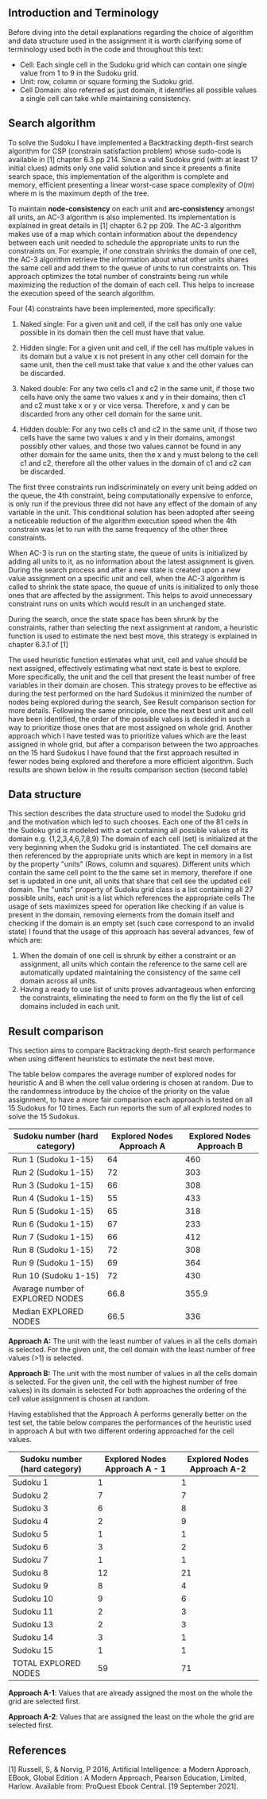 ## Introduction and Terminology ##

Before diving into the detail explanations regarding the choice of algorithm and data structure used in the assignment it is worth clarifying some of terminology used both in the code and throughout this text:
- Cell: Each single cell in the Sudoku grid which can contain one single value from 1 to 9 in the Sudoku grid.  
- Unit:  row, column or square forming the Sudoku grid.
- Cell Domain:  also referred as just domain, it identifies all possible values a single cell can take while maintaining consistency.


## Search algorithm ##
To solve the Sudoku I have implemented a Backtracking depth-first search algorithm for CSP (constrain satisfaction problem) whose sudo-code is available in [1] chapter 6.3  pp 214.
Since a valid Sudoku grid (with at least 17 initial clues) admits only one valid solution and since it presents a finite search space, this implementation of the algorithm is complete and memory, efficient presenting a linear worst-case space complexity of $O(m)$ where m is the maximum depth of the tree.

To maintain **node-consistency** on each unit and **arc-consistency** amongst all units, an AC-3 algorithm is also implemented. Its implementation is explained in great details in [1] chapter 6.2 pp 209.
The AC-3 algorithm makes use of a map which contain information about the dependency between each unit needed to schedule the appropriate units to run the constraints on. For example, if one constrain shrinks the domain of one cell, the AC-3 algorithm retrieve the information about what other units shares the same cell and add them to the queue of units to run constraints on.
This approach optimizes the total number of constraints being run while maximizing the reduction of the domain of each cell. This helps to increase the execution speed of the search algorithm.

Four (4) constraints have been implemented, more specifically:
1. Naked single: For a given unit and cell, if the cell has only one value possible in its domain then the cell must have that value.

2. Hidden single: For a given unit and cell, if the cell has multiple values in its domain but a value x is not present in any other cell domain for the same unit, then the cell must take that value x and the other values can be discarded.

3. Naked double: For any two cells c1 and c2 in the same unit, if those two cells have only the same two values x and y in their domains, then c1 and c2 must take x or y or vice versa. Therefore, x and y can be discarded from any other cell domain for the same unit.

4. Hidden double: For any two cells c1 and c2 in the same unit, if those two cells have the same two values x and y in their domains, amongst possibly other values, and those two values cannot be found in any other domain for the same units, then the x and y must belong to the cell c1 and c2, therefore all the other values in the domain of c1 and c2 can be discarded.

The first three constraints run indiscriminately on every unit being added on the queue,  the 4th constraint, being computationally expensive to enforce, is only run if the previous three did not have any effect of the domain of any variable in the unit.
This conditional solution has been adopted after seeing a noticeable reduction of the algorithm execution speed when the 4th constrain was let to run with the same frequency of the other three constraints.

When AC-3 is run on the starting state, the queue of units is initialized by adding all units to it, as no information about the latest assignment is given. During the search process and after a new state is created upon a new value assignment on a specific unit and cell, when the AC-3 algorithm is called to shrink the state space, the queue of units is initialized to only those ones that are affected by the assignment. This helps to avoid unnecessary constraint runs on units which would result in an unchanged state.

During the search, once the state space has been shrunk by the constraints, rather than selecting the next assignment at random, a heuristic function is used to estimate the next best move, this strategy is explained in chapter 6.3.1 of [1]

The used heuristic function estimates what unit, cell and value should be next assigned, effectively estimating what next state is best to explore.
More specifically, the unit and the cell that present the least number of free variables in their domain are chosen. This strategy proves to be effective as during the test performed on the hard Sudokus it minimized the number of nodes being explored during the search, See Result comparison section for more details.
Following the same principle, once the next best unit and cell have been identified, the order of the possible values is decided in such a way to prioritize those ones that are most assigned on whole grid.
Another approach which I have tested was to prioritize values which are the least assigned in whole grid, but after a comparison between the two approaches on the 15 hard Sudokus I have found that the first approach resulted in fewer nodes being explored and therefore a more efficient algorithm. Such results are shown below in the results comparison section (second table)




## Data structure ##
This section describes the data structure used to model the Sudoku grid and the motivation which led to such chooses.
Each one of the 81 cells in the Sudoku grid is modeled with a set containing all possible values of its domain e.g. {1,2,3,4,6,7,8,9}
The domain of each cell (set) is initialized at the very beginning when the Sudoku grid is instantiated. The cell domains are then referenced by the appropriate units which are kept in memory in a list by the property "units" (Rows, column and squares). Different units which contain the same cell point to the the same set in memory, therefore if one set is updated in one unit, all units that share that cell see the updated cell domain. 
The "units" property of Sudoku grid class is a list containing all 27 possible units, each unit is a list which references the appropriate cells
The usage of sets maximizes speed for operation like checking if an value is present in the domain, removing elements from the domain itself and checking if the domain is an empty set (such case correspond to an invalid state)
I found that the usage of this approach has several advances, few of which are:
1. When the domain of one cell is shrunk by either a constraint or an assignment, all units which contain the reference to the same cell are automatically updated maintaining the consistency of the same cell domain across all units.
2. Having a ready to use list of units proves advantageous when enforcing the constraints, eliminating the need to form on the fly the list of cell domains included in each unit.



## Result comparison ##

This section aims to compare Backtracking depth-first search performance when using different heuristics to estimate the next best move.

The table below compares the average number of explored nodes for heuristic A and B when the cell value ordering is chosen at random.
Due to the randomness introduce by the choice of the priority on the value assignment, to have a more fair comparison each approach is tested on all 15 Sudokus for 10 times. Each run reports the sum of all explored nodes to solve the 15 Sudokus.

| Sudoku number (hard category) | Explored Nodes Approach A | Explored Nodes  Approach B |
| ------ | ---- | ---|
| Run 1 (Sudoku 1-15) |  64 | 460 |		
| Run 2 (Sudoku 1-15) |  72 | 303 |
| Run 3 (Sudoku 1-15) |  66 | 308 |
| Run 4 (Sudoku 1-15) |  55 | 433 |
| Run 5 (Sudoku 1-15) |  65 | 318 |
| Run 6 (Sudoku 1-15) |  67 | 233 |
| Run 7 (Sudoku 1-15) |  66 | 412 |
| Run 8 (Sudoku 1-15) |  72 | 308 |
| Run 9 (Sudoku 1-15) |  69 | 364 |
| Run 10 (Sudoku 1-15) |  72 | 430 |
| Avarage number of EXPLORED NODES | 66.8 | 355.9 |
| Median EXPLORED NODES | 66.5 | 336 |

**Approach A:** The unit with the least number of values in all the cells domain is selected. For the given unit, the cell domain with the least number of free values (>1) is selected.

**Approach B:** The unit with the most number of values in all the cells domain is selected. For the given unit, the cell with the highest number of free values) in its domain is selected
For both approaches the ordering of the cell value assignment is chosen at random.




Having established that the Approach A performs generally better on the test set, the table below compares the performances of the heuristic used in approach A but with two different ordering approached for the cell values.

| Sudoku number (hard category) | Explored Nodes Approach A - 1 | Explored Nodes  Approach A-2 |
| ------ | ---- | ---|
| Sudoku 1 |  1 | 1 |		
| Sudoku 2 |  7 | 7 |
| Sudoku 3 |  6 | 8 |
| Sudoku 4 |  2 | 9 |
| Sudoku 5 |  1 | 1 |
| Sudoku 6 |  3 | 2 |
| Sudoku 7 |  1 | 1 |
| Sudoku 8 |  12 | 21 |
| Sudoku 9 |  8 | 4 |
| Sudoku 10 |  9 | 6 |
| Sudoku 11 |  2 | 3 |
| Sudoku 13 |  2 | 3 |
| Sudoku 14 |  3 | 1 |
| Sudoku 15 |  1 | 1 |
| TOTAL EXPLORED NODES | 59 | 71 |


**Approach A-1**: Values that are already assigned the most on the whole the grid are selected first.

**Approach A-2**: Values that are assigned the least on the whole the grid are selected first.








## References ##

[1] Russell, S, & Norvig, P 2016, Artificial Intelligence: a Modern Approach, EBook, Global Edition : A Modern Approach, Pearson Education, Limited, Harlow. Available from: ProQuest Ebook Central. [19 September 2021].
